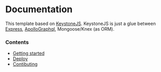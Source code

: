 # Documentation

This template based on [KeystoneJS](https://github.com/keystonejs/keystone).
KeystoneJS is just a glue between [Express](https://github.com/expressjs/express), 
[ApolloGraphql](https://github.com/apollographql/), Mongoose/Knex (as ORM).

### Contents

* [Getting started](getting-started.md)
* [Deploy](deploy.md)
* [Contibuting](contributing.md)
